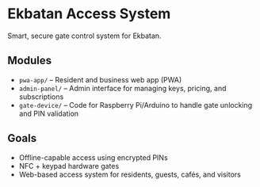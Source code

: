 # Ekbatan Access System

Smart, secure gate control system for Ekbatan.

## Modules

- `pwa-app/` – Resident and business web app (PWA)
- `admin-panel/` – Admin interface for managing keys, pricing, and subscriptions
- `gate-device/` – Code for Raspberry Pi/Arduino to handle gate unlocking and PIN validation

## Goals

- Offline-capable access using encrypted PINs
- NFC + keypad hardware gates
- Web-based access system for residents, guests, cafés, and visitors

